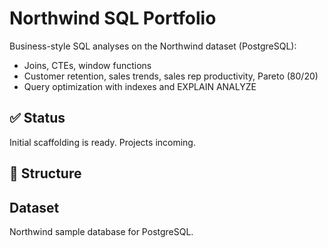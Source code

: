 # Northwind SQL Portfolio

Business-style SQL analyses on the Northwind dataset (PostgreSQL):
- Joins, CTEs, window functions
- Customer retention, sales trends, sales rep productivity, Pareto (80/20)
- Query optimization with indexes and EXPLAIN ANALYZE


## ✅ Status
Initial scaffolding is ready. Projects incoming.

## 📁 Structure

## Dataset
Northwind sample database for PostgreSQL.
